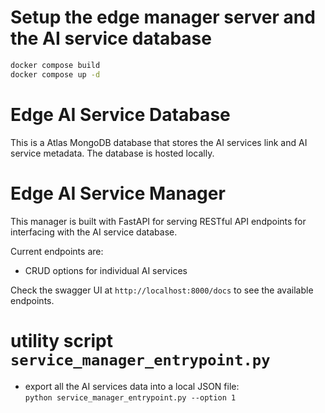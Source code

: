 # Setup the edge manager server and the AI service database

```bash
docker compose build
docker compose up -d
```

# Edge AI Service Database
This is a Atlas MongoDB database that stores the AI services link and AI service metadata. The database is hosted locally.

# Edge AI Service Manager

This manager is built with FastAPI for serving RESTful API endpoints for interfacing with the AI service database. 

Current endpoints are:

- CRUD options for individual AI services

Check the swagger UI at `http://localhost:8000/docs` to see the available endpoints.


# utility script `service_manager_entrypoint.py`

* export all the AI services data into a local JSON file: <br>`python service_manager_entrypoint.py --option 1` 
